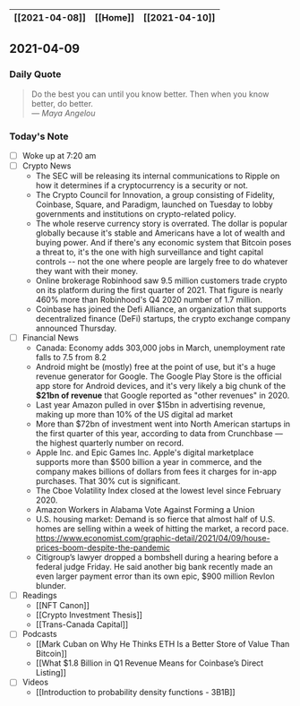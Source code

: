 | [[2021-04-08]] | [[Home]] | [[2021-04-10]] |
| :------------: | :------: | :------------: |

## 2021-04-09 

### Daily Quote
> Do the best you can until you know better. Then when you know better, do better.  
> &mdash; <cite>Maya Angelou</cite>

### Today's Note
- [ ] Woke up at 7:20 am
- [ ] Crypto News
	- The SEC will be releasing its internal communications to Ripple on how it determines if a cryptocurrency is a security or not.
	- The Crypto Council for Innovation, a group consisting of Fidelity, Coinbase, Square, and Paradigm, launched on Tuesday to lobby governments and institutions on crypto-related policy.
	- The whole reserve currency story is overrated. The dollar is popular globally because it's stable and Americans have a lot of wealth and buying power. And if there's any economic system that Bitcoin poses a threat to, it's the one with high surveillance and tight capital controls -- not the one where people are largely free to do whatever they want with their money.
	- Online brokerage Robinhood saw 9.5 million customers trade crypto on its platform during the first quarter of 2021. That figure is nearly 460% more than Robinhood's Q4 2020 number of 1.7 million.
	- Coinbase has joined the Defi Alliance, an organization that supports decentralized finance (DeFi) startups, the crypto exchange company announced Thursday.
- [ ] Financial News
	- Canada: Economy adds 303,000 jobs in March, unemployment rate falls to 7.5 from 8.2
	- Android might be (mostly) free at the point of use, but it's a huge revenue generator for Google. The Google Play Store is the official app store for Android devices, and it's very likely a big chunk of the **$21bn of revenue** that Google reported as "other revenues" in 2020.
	- Last year Amazon pulled in over $15bn in advertising revenue, making up more than 10% of the US digital ad market
	- More than $72bn of investment went into North American startups in the first quarter of this year, according to data from Crunchbase — the highest quarterly number on record.
	- Apple Inc. and Epic Games Inc. Apple's digital marketplace supports more than $500 billion a year in commerce, and the company makes billions of dollars from fees it charges for in-app purchases. That 30% cut is significant.
	- The Cboe Volatility Index closed at the lowest level since February 2020.
	- Amazon Workers in Alabama Vote Against Forming a Union
	- U.S. housing market: Demand is so fierce that almost half of U.S. homes are selling within a week of hitting the market, a record pace. https://www.economist.com/graphic-detail/2021/04/09/house-prices-boom-despite-the-pandemic
	- Citigroup’s lawyer dropped a bombshell during a hearing before a federal judge Friday. He said another big bank recently made an even larger payment error than its own epic, $900 million Revlon blunder. 
- [ ] Readings
	- [[NFT Canon]]
	- [[Crypto Investment Thesis]]
	- [[Trans-Canada Capital]]
- [ ] Podcasts
	- [[Mark Cuban on Why He Thinks ETH Is a Better Store of Value Than Bitcoin]]
	- [[What $1.8 Billion in Q1 Revenue Means for Coinbase’s Direct Listing]]
- [ ] Videos
	- [[Introduction to probability density functions - 3B1B]] 